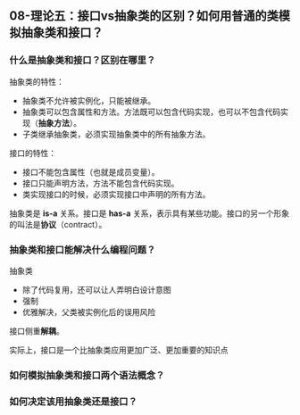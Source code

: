 ## 08-理论五：接口vs抽象类的区别？如何用普通的类模拟抽象类和接口？



### 什么是抽象类和接口？区别在哪里？

抽象类的特性：

- 抽象类不允许被实例化，只能被继承。
- 抽象类可以包含属性和方法。方法既可以包含代码实现，也可以不包含代码实现（**抽象方法**）。
- 子类继承抽象类，必须实现抽象类中的所有抽象方法。

接口的特性：

- 接口不能包含属性（也就是成员变量）。
- 接口只能声明方法，方法不能包含代码实现。
- 类实现接口的时候，必须实现接口中声明的所有方法。

抽象类是 **is-a** 关系。接口是 **has-a** 关系，表示具有某些功能。接口的另一个形象的叫法是**协议**（contract）。

### 抽象类和接口能解决什么编程问题？

抽象类

- 除了代码复用，还可以让人弄明白设计意图
- 强制
- 优雅解决，父类被实例化后的误用风险

接口侧重**解耦**。

实际上，接口是一个比抽象类应用更加广泛、更加重要的知识点

### 如何模拟抽象类和接口两个语法概念？



### 如何决定该用抽象类还是接口？